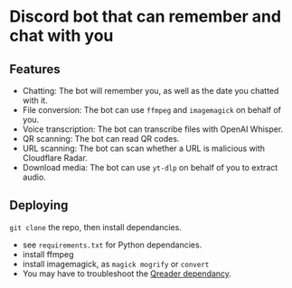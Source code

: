 # Discord bot that can remember and chat with you

## Features

- Chatting: The bot will remember you, as well as the date you chatted with it.
- File conversion: The bot can use `ffmpeg` and `imagemagick` on behalf of you.
- Voice transcription: The bot can transcribe files with OpenAI Whisper.
- QR scanning: The bot can read QR codes.
- URL scanning: The bot can scan whether a URL is malicious with Cloudflare Radar.
- Download media: The bot can use `yt-dlp` on behalf of you to extract audio.

## Deploying

`git clone` the repo, then install dependancies.

- see `requirements.txt` for Python dependancies.
- install ffmpeg
- install imagemagick, as `magick mogrify` or `convert`
- You may have to troubleshoot the [Qreader dependancy](https://pypi.org/project/qreader/).